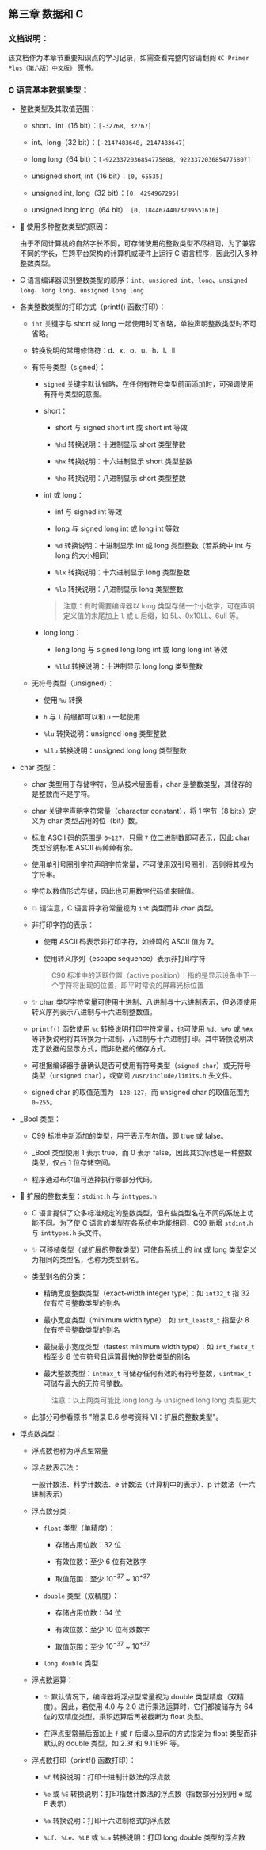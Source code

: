 ## 第三章 数据和 C

### 文档说明：

该文档作为本章节重要知识点的学习记录，如需查看完整内容请翻阅 `《C Primer Plus（第六版）中文版》` 原书。

### C 语言基本数据类型：

- 整数类型及其取值范围：

  - short、int（16 bit）：`[-32768, 32767]`

  - int、long（32 bit）：`[-2147483648, 2147483647]`

  - long long（64 bit）：`[-9223372036854775808, 9223372036854775807]`

  - unsigned short, int（16 bit）：`[0, 65535]`

  - unsigned int, long（32 bit）：`[0, 4294967295]`

  - unsigned long long（64 bit）：`[0, 18446744073709551616]`

- 🚀 使用多种整数类型的原因：

  由于不同计算机的自然字长不同，可存储使用的整数类型不尽相同，为了兼容不同的字长，在跨平台架构的计算机或硬件上运行 C 语言程序，因此引入多种整数类型。

- C 语言编译器识别整数类型的顺序：`int`、`unsigned int`、`long`、`unsigned long`、`long long`、`unsigned long long`

- 各类整数类型的打印方式（printf() 函数打印）：

  - `int` 关键字与 short 或 long 一起使用时可省略，单独声明整数类型时不可省略。

  - 转换说明的常用修饰符：d、x、o、u、h、l、ll

  - 有符号类型（signed）：

    - `signed` 关键字默认省略，在任何有符号类型前面添加时，可强调使用有符号类型的意图。

    - short：

      - short 与 signed short int 或 short int 等效

      - `%hd` 转换说明：十进制显示 short 类型整数

      - `%hx` 转换说明：十六进制显示 short 类型整数

      - `%ho` 转换说明：八进制显示 short 类型整数

    - int 或 long：

      - int 与 signed int 等效

      - long 与 signed long int 或 long int 等效

      - `%d` 转换说明：十进制显示 int 或 long 类型整数（若系统中 int 与 long 的大小相同）

      - `%lx` 转换说明：十六进制显示 long 类型整数

      - `%lo` 转换说明：八进制显示 long 类型整数

      > 注意：有时需要编译器以 long 类型存储一个小数字，可在声明定义值的末尾加上 `l` 或 `L` 后缀，如 5L、0x10LL、6ull 等。

    - long long：

      - long long 与 signed long long int 或 long long int 等效

      - `%lld` 转换说明：十进制显示 long long 类型整数

  - 无符号类型（unsigned）：

    - 使用 `%u` 转换

    - `h` 与 `l` 前缀都可以和 `u` 一起使用

    - `%lu` 转换说明：unsigned long 类型整数

    - `%llu` 转换说明：unsigned long long 类型整数

- char 类型：

  - char 类型用于存储字符，但从技术层面看，char 是整数类型，其储存的是整数而不是字符。

  - char 关键字声明字符常量（character constant），将 1 字节（8 bits）定义为 char 类型占用的位（bit）数。

  - 标准 ASCII 码的范围是 `0~127`，只需 `7` 位二进制数即可表示，因此 char 类型容纳标准 ASCII 码绰绰有余。

  - 使用单引号圈引字符声明字符常量，不可使用双引号圈引，否则将其视为字符串。

  - 字符以数值形式存储，因此也可用数字代码值来赋值。

  - 💥 请注意，C 语言将字符常量视为 `int` 类型而非 `char` 类型。

  - 非打印字符的表示：

    - 使用 ASCII 码表示非打印字符，如蜂鸣的 ASCII 值为 7。

    - 使用转义序列（escape sequence）表示非打印字符

    > C90 标准中的活跃位置（active position）：指的是显示设备中下一个字符将出现的位置，即平时常说的屏幕光标位置

  - ✨ char 类型字符常量可使用十进制、八进制与十六进制表示，但必须使用转义序列表示八进制与十六进制整数值。

  - `printf()` 函数使用 `%c` 转换说明打印字符常量，也可使用 `%d`、`%#o` 或 `%#x` 等转换说明将其转换为十进制、八进制与十六进制打印。其中转换说明决定了数据的显示方式，而非数据的储存方式。

  - 可根据编译器手册确认是否可使用有符号类型（`signed char`）或无符号类型（`unsigned char`），或查阅 `/usr/include/limits.h` 头文件。

  - signed char 的取值范围为 `-128~127`，而 unsigned char 的取值范围为 `0~255`。

- _Bool 类型：

  - C99 标准中新添加的类型，用于表示布尔值，即 true 或 false。

  - _Bool 类型使用 1 表示 true，而 0 表示 false，因此其实际也是一种整数类型，仅占 1 位存储空间。

  - 程序通过布尔值可选择执行哪部分代码。

- 💪 扩展的整数类型：`stdint.h` 与 `inttypes.h`

  - C 语言提供了众多标准规定的整数类型，但有些类型名在不同的系统上功能不同。为了使 C 语言的类型在各系统中功能相同，C99 新增 `stdint.h` 与 `inttypes.h` 头文件。

  - ✨ 可移植类型（或扩展的整数类型）可使各系统上的 int 或 long 类型定义为相同的类型名，也称为类型别名。

  - 类型别名的分类：

    - 精确宽度整数类型（exact-width integer type）：如 `int32_t` 指 32 位有符号整数类型的别名

    - 最小宽度类型（minimum width type）：如 `int_least8_t` 指至少 8 位有符号整数类型的别名

    - 最快最小宽度类型（fastest minimum width type）：如 `int_fast8_t` 指至少 8 位有符号且运算最快的整数类型的别名

    - 最大整数类型：`intmax_t` 可储存任何有效的有符号整数，`uintmax_t` 可储存最大的无符号整数。

    > 注意：以上两类可能比 long long 与 unsigned long long 类型更大

  - 此部分可参看原书 "附录 B.6 参考资料 VI：扩展的整数类型"。

- 浮点数类型：

  - 浮点数也称为浮点型常量

  - 浮点数表示法：
  
    一般计数法、科学计数法、e 计数法（计算机中的表示）、p 计数法（十六进制表示）

  - 浮点数分类：

    - `float` 类型（单精度）：

      - 存储占用位数：32 位

      - 有效位数：至少 6 位有效数字

      - 取值范围：至少 $10^{-37}$ ~ $10^{+37}$

    - `double` 类型（双精度）：

      - 存储占用位数：64 位

      - 有效位数：至少 10 位有效数字

      - 取值范围：至少 $10^{-37}$ ~ $10^{+37}$

    - `long double` 类型

  - 浮点数运算：
  
    - ✨ 默认情况下，编译器将浮点型常量视为 double 类型精度（双精度）。因此，若使用 4.0 与 2.0 进行乘法运算时，它们都被储存为 64 位的双精度类型，乘积运算后再被截断为 float 类型。

    - 在浮点型常量后面加上 `f` 或 `F` 后缀以显示的方式指定为 float 类型而非默认的 double 类型，如 2.3f 和 9.11E9F 等。

  - 浮点数打印（printf() 函数打印）：  
    
    - `%f` 转换说明：打印十进制计数法的浮点数
    
    - `%e` 或 `%E` 转换说明：打印指数计数法的浮点数（指数部分分别用 e 或 E 表示）

    - `%a` 转换说明：打印十六进制格式的浮点数

    - `%Lf`、`%Le`、`%LE` 或 `%La` 转换说明：打印 long double 类型的浮点数
    